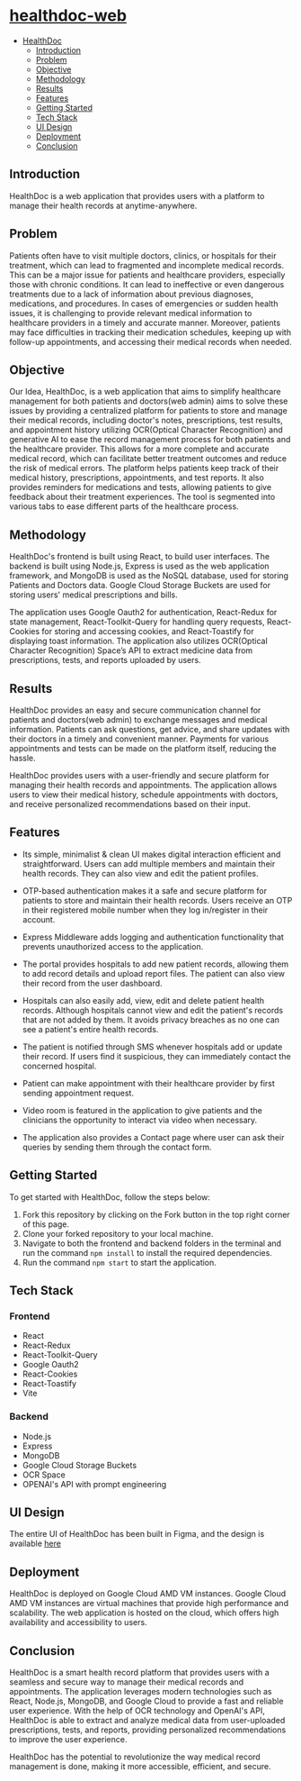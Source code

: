# [healthdoc-web](https://github.com/HealthDoc-project/healthdoc-web#readme)

- [HealthDoc](#healthdoc)
  * [Introduction](#introduction)
  * [Problem](#problem)
  * [Objective](#objective)
  * [Methodology](#methodology)
  * [Results](#results)
  * [Features](#features)
  * [Getting Started](#getting-started)
  * [Tech Stack](#tech-stack)
  * [UI Design](#ui-design)
  * [Deployment](#deployment)
  * [Conclusion](#conclusion)
 

## Introduction

HealthDoc is a web application that provides users with a platform to manage their health records at anytime-anywhere.

## Problem 

Patients often have to visit multiple doctors, clinics, or hospitals for their treatment, which can lead to fragmented and incomplete medical records. This can be a major issue for patients and healthcare providers, especially those with chronic conditions. It can lead to ineffective or even dangerous treatments due to a lack of information about previous diagnoses, medications, and procedures. In cases of emergencies or sudden health issues, it is challenging to provide relevant medical information to healthcare providers in a timely and accurate manner. Moreover, patients may face difficulties in tracking their medication schedules, keeping up with follow-up appointments, and accessing their medical records when needed.

## Objective

Our Idea, HealthDoc, is a web application that aims to simplify healthcare management for both patients and doctors(web admin) aims to solve these issues by providing a centralized platform for patients to store and manage their medical records, including doctor's notes, prescriptions, test results, and appointment history utilizing OCR(Optical Character Recognition) and generative AI to ease the record management process for both patients and the healthcare provider. This allows for a more complete and accurate medical record, which can facilitate better treatment outcomes and reduce the risk of medical errors. The platform helps patients keep track of their medical history, prescriptions, appointments, and test reports. It also provides reminders for medications and tests, allowing patients to give feedback about their treatment experiences. The tool is segmented into various tabs to ease different parts of the healthcare process.

## Methodology

HealthDoc's frontend is built using React, to build user interfaces. The backend is built using Node.js, Express is used as the web application framework, and MongoDB is used as the NoSQL database, used for storing Patients and Doctors data. Google Cloud Storage Buckets are used for storing users' medical prescriptions and bills.

The application uses Google Oauth2 for authentication, React-Redux for state management, React-Toolkit-Query for handling query requests, React-Cookies for storing and accessing cookies, and React-Toastify for displaying toast information. The application also utilizes OCR(Optical Character Recognition) Space’s API to extract medicine data from prescriptions, tests, and reports uploaded by users.

## Results

HealthDoc provides an easy and secure communication channel for patients and doctors(web admin) to exchange messages and medical information. Patients can ask questions, get advice, and share updates with their doctors in a timely and convenient manner. Payments for various appointments and tests can be made on the platform itself, reducing the hassle.

HealthDoc provides users with a user-friendly and secure platform for managing their health records and appointments. The application allows users to view their medical history, schedule appointments with doctors, and receive personalized recommendations based on their input.

## Features

-   Its simple, minimalist & clean UI makes digital interaction efficient and straightforward. Users can add multiple members and maintain their health records. They can also view and edit the patient profiles.

-   OTP-based authentication makes it a safe and secure platform for patients to store and maintain their health records. Users receive an OTP in their registered mobile number when they log in/register in their account.

-   Express Middleware adds logging and authentication functionality that prevents unauthorized access to the application.

-   The portal provides hospitals to add new patient records, allowing them to add record details and upload report files. The patient can also view their record from the user dashboard.

-   Hospitals can also easily add, view, edit and delete patient health records. Although hospitals cannot view and edit the patient's records that are not added by them. It avoids privacy breaches as no one can see a patient's entire health records. 

-   The patient is notified through SMS whenever hospitals add or update their record. If users find it suspicious, they can immediately contact the concerned hospital.

-   Patient can make appointment with their healthcare provider by first sending appointment request.

-   Video room is featured in the application to give patients and the clinicians the opportunity to interact via video when necessary.


-   The application also provides a Contact page where user can ask their queries by sending them through the contact form.


## Getting Started

To get started with HealthDoc, follow the steps below:
1. Fork this repository by clicking on the Fork button in the top right corner of this page.
2. Clone your forked repository to your local machine.
3. Navigate to both the frontend and backend folders in the terminal and run the command `npm install` to install the required dependencies.
4. Run the command `npm start` to start the application.

## Tech Stack
### Frontend
- React
- React-Redux
- React-Toolkit-Query
- Google Oauth2
- React-Cookies
- React-Toastify
- Vite

### Backend
- Node.js
- Express
- MongoDB
- Google Cloud Storage Buckets
- OCR Space
- OPENAI's API with prompt engineering

## UI Design
The entire UI of HealthDoc has been built in Figma, and the design is available [here](https://www.figma.com/file/wfQGGjBHm7jvH7E3AmOyM2/HealthDoc-ui?type=design&node-id=0-1&t=nVOTYqJKVLKnunFX-0)

## Deployment
HealthDoc is deployed on Google Cloud AMD VM instances. Google Cloud AMD VM instances are virtual machines that provide high performance and scalability. The web application is hosted on the cloud, which offers high availability and accessibility to users.

## Conclusion
HealthDoc is a smart health record platform that provides users with a seamless and secure way to manage their medical records and appointments. The application leverages modern technologies such as React, Node.js, MongoDB, and Google Cloud to provide a fast and reliable user experience. With the help of OCR technology and OpenAI's API, HealthDoc is able to extract and analyze medical data from user-uploaded prescriptions, tests, and reports, providing personalized recommendations to improve the user experience.

HealthDoc has the potential to revolutionize the way medical record management is done, making it more accessible, efficient, and secure.

